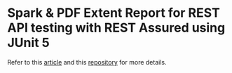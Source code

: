 # Spark & PDF Extent Report for REST API testing with REST Assured using JUnit 5

Refer to this [article](https://ghchirp.site/3791/) and this [repository](https://github.com/grasshopper7/rest-assured-extent-report-plugin) for more details.
